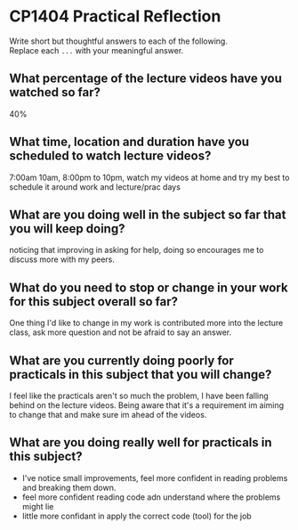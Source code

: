 # CP1404 Practical Reflection

Write short but thoughtful answers to each of the following.  
Replace each `...` with your meaningful answer.

## What percentage of the lecture videos have you watched so far?

40%

## What time, location and duration have you scheduled to watch lecture videos?

7:00am 10am, 8:00pm to 10pm, watch my videos at home and try my best to schedule it around work and lecture/prac days


## What are you doing well in the subject so far that you will keep doing?

noticing that improving in asking for help, doing so encourages me to discuss more with my peers.

## What do you need to stop or change in your work for this subject overall so far?

One thing I'd like to change in my work is contributed more into the lecture class, ask more question and not be afraid to say an answer.

## What are you currently doing poorly for practicals in this subject that you will change?

I feel like the practicals aren't so much the problem, I have been falling behind on the lecture videos. Being aware that it's a requirement im aiming to change that and make sure im ahead of the videos.

## What are you doing really well for practicals in this subject?

- I've notice small improvements, feel more confident in reading problems and breaking them down.
- feel more confident reading code adn understand where the problems might lie
- little more confidant in apply the correct code (tool) for the job

